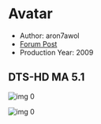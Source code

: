 # Avatar

* Author: aron7awol
* [Forum Post](https://www.avsforum.com/threads/bass-eq-for-filtered-movies.2995212/post-56894532)
* Production Year: 2009

## DTS-HD MA 5.1

![img 0](https://i.imgur.com/js1CEYb.jpg)

![img 0](https://i.imgur.com/J1NF2hd.png)

